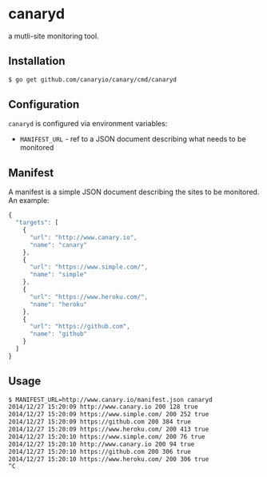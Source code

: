 canaryd
======

a mutli-site monitoring tool.

## Installation

```sh
$ go get github.com/canaryio/canary/cmd/canaryd
```

## Configuration

`canaryd` is configured via environment variables:

* `MANIFEST_URL` - ref to a JSON document describing what needs to be monitored

## Manifest

A manifest is a simple JSON document describing the sites to be monitored.  An example:

```js
{
  "targets": [
    {
      "url": "http://www.canary.io",
      "name": "canary"
    },
    {
      "url": "https://www.simple.com/",
      "name": "simple"
    },
    {
      "url": "https://www.heroku.com/",
      "name": "heroku"
    },
    {
      "url": "https://github.com",
      "name": "github"
    }
  ]
}
```

## Usage

```sh
$ MANIFEST_URL=http://www.canary.io/manifest.json canaryd
2014/12/27 15:20:09 http://www.canary.io 200 128 true
2014/12/27 15:20:09 https://www.simple.com/ 200 252 true
2014/12/27 15:20:09 https://github.com 200 384 true
2014/12/27 15:20:09 https://www.heroku.com/ 200 413 true
2014/12/27 15:20:10 https://www.simple.com/ 200 76 true
2014/12/27 15:20:10 http://www.canary.io 200 94 true
2014/12/27 15:20:10 https://github.com 200 306 true
2014/12/27 15:20:10 https://www.heroku.com/ 200 306 true
^C
```
